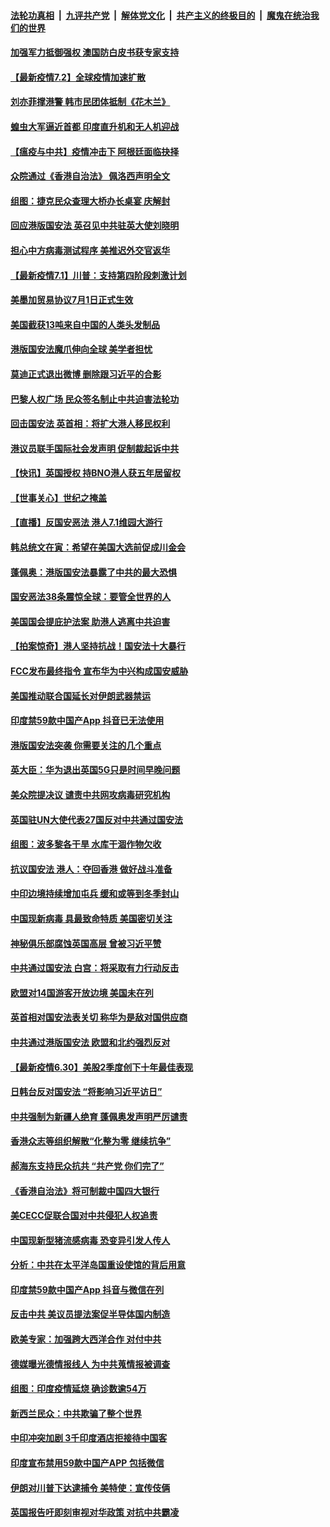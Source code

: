 

####  [法轮功真相](../../../../basic/blob/master/README.md?t=07021731) &nbsp;|&nbsp; [九评共产党](../../../../9ping.md/blob/master/README.md?t=07021731) &nbsp;|&nbsp; [解体党文化](../../../../jtdwh.md/blob/master/README.md?t=07021731)  &nbsp;|&nbsp; [共产主义的终极目的](../../../../gczydzjmd.md/blob/master/README.md?t=07021731) &nbsp;|&nbsp; [魔鬼在统治我们的世界](../../../../mgztzwmdsj.md/blob/master/README.md?t=07021731) 

#### [加强军力抵御强权 澳国防白皮书获专家支持](../pages/nsc418/n12226240.md?t=07021731) 

#### [【最新疫情7.2】全球疫情加速扩散](../pages/nsc418/n12225896.md?t=07021731) 

#### [刘亦菲撑港警 韩市民团体抵制《花木兰》](../pages/nsc418/n12226849.md?t=07021731) 

#### [蝗虫大军逼近首都 印度直升机和无人机迎战](../pages/nsc418/n12226447.md?t=07021731) 

#### [【瘟疫与中共】疫情冲击下 阿根廷面临抉择](../pages/nsc418/n12226223.md?t=07021731) 

#### [众院通过《香港自治法》 佩洛西声明全文](../pages/nsc418/n12226260.md?t=07021731) 

#### [组图：捷克民众查理大桥办长桌宴 庆解封](../pages/nsc418/n12223990.md?t=07021731) 

#### [回应港版国安法 英召见中共驻英大使刘晓明](../pages/nsc418/n12225641.md?t=07021731) 

#### [担心中方病毒测试程序 美推迟外交官返华](../pages/nsc418/n12225504.md?t=07021731) 

#### [【最新疫情7.1】川普：支持第四阶段刺激计划](../pages/nsc418/n12223137.md?t=07021731) 

#### [美墨加贸易协议7月1日正式生效](../pages/nsc418/n12225352.md?t=07021731) 

#### [美国截获13吨来自中国的人类头发制品](../pages/nsc418/n12225251.md?t=07021731) 

#### [港版国安法魔爪伸向全球 美学者担忧](../pages/nsc418/n12225012.md?t=07021731) 

#### [莫迪正式退出微博 删除跟习近平的合影](../pages/nsc418/n12225068.md?t=07021731) 

#### [巴黎人权广场 民众签名制止中共迫害法轮功](../pages/nsc418/n12221674.md?t=07021731) 

#### [回击国安法 英首相：将扩大港人移民权利](../pages/nsc418/n12224764.md?t=07021731) 

#### [港议员联手国际社会发声明 促制裁起诉中共](../pages/nsc418/n12224652.md?t=07021731) 

#### [【快讯】英国授权 持BNO港人获五年居留权](../pages/nsc418/n12224889.md?t=07021731) 

#### [【世事关心】世纪之掩盖](../pages/nsc418/n12223498.md?t=07021731) 

#### [【直播】反国安恶法 港人7.1维园大游行](../pages/nsc418/n12219819.md?t=07021731) 

#### [韩总统文在寅：希望在美国大选前促成川金会](../pages/nsc418/n12224373.md?t=07021731) 

#### [蓬佩奥：港版国安法暴露了中共的最大恐惧](../pages/nsc418/n12224268.md?t=07021731) 

#### [国安恶法38条震惊全球：要管全世界的人](../pages/nsc418/n12224164.md?t=07021731) 

#### [美国国会提庇护法案 助港人逃离中共迫害](../pages/nsc418/n12223603.md?t=07021731) 

#### [【拍案惊奇】港人坚持抗战！国安法十大暴行](../pages/nsc418/n12223602.md?t=07021731) 

#### [FCC发布最终指令 宣布华为中兴构成国安威胁](../pages/nsc418/n12222824.md?t=07021731) 

#### [美国推动联合国延长对伊朗武器禁运](../pages/nsc418/n12223133.md?t=07021731) 

#### [印度禁59款中国产App 抖音已无法使用](../pages/nsc418/n12223148.md?t=07021731) 

#### [港版国安法突袭 你需要关注的几个重点](../pages/nsc418/n12222881.md?t=07021731) 

#### [英大臣：华为退出英国5G只是时间早晚问题](../pages/nsc418/n12223030.md?t=07021731) 

#### [美众院提决议 谴责中共网攻病毒研究机构](../pages/nsc418/n12223006.md?t=07021731) 

#### [英国驻UN大使代表27国反对中共通过国安法](../pages/nsc418/n12222760.md?t=07021731) 

#### [组图：波多黎各干旱 水库干涸作物欠收](../pages/nsc418/n12221649.md?t=07021731) 

#### [抗议国安法 港人：夺回香港 做好战斗准备](../pages/nsc418/n12222716.md?t=07021731) 

#### [中印边境持续增加屯兵 缓和或等到冬季封山](../pages/nsc418/n12222557.md?t=07021731) 

#### [中国现新病毒 具最致命特质 美国密切关注](../pages/nsc418/n12222596.md?t=07021731) 

#### [神秘俱乐部腐蚀英国高层 曾被习近平赞](../pages/nsc418/n12222573.md?t=07021731) 

#### [中共通过国安法 白宫：将采取有力行动反击](../pages/nsc418/n12222567.md?t=07021731) 

#### [欧盟对14国游客开放边境 美国未在列](../pages/nsc418/n12222348.md?t=07021731) 

#### [英首相对国安法表关切 称华为是敌对国供应商](../pages/nsc418/n12222449.md?t=07021731) 

#### [中共通过港版国安法 欧盟和北约强烈反对](../pages/nsc418/n12222076.md?t=07021731) 

#### [【最新疫情6.30】美股2季度创下十年最佳表现](../pages/nsc418/n12220711.md?t=07021731) 

#### [日韩台反对国安法 “将影响习近平访日”](../pages/nsc418/n12221801.md?t=07021731) 

#### [中共强制为新疆人绝育 蓬佩奥发声明严厉谴责](../pages/nsc418/n12221779.md?t=07021731) 

#### [香港众志等组织解散“化整为零 继续抗争”](../pages/nsc418/n12221597.md?t=07021731) 

#### [郝海东支持民众抗共 “共产党 你们完了”](../pages/nsc418/n12221534.md?t=07021731) 

#### [《香港自治法》将可制裁中国四大银行](../pages/nsc418/n12221322.md?t=07021731) 

#### [美CECC促联合国对中共侵犯人权追责](../pages/nsc418/n12221191.md?t=07021731) 

#### [中国现新型猪流感病毒 恐变异引发人传人](../pages/nsc418/n12220958.md?t=07021731) 

#### [分析：中共在太平洋岛国重设使馆的背后用意](../pages/nsc418/n12220282.md?t=07021731) 

#### [印度禁59款中国产App 抖音与微信在列](../pages/nsc418/n12220539.md?t=07021731) 

#### [反击中共  美议员提法案促半导体国内制造](../pages/nsc418/n12220479.md?t=07021731) 

#### [欧美专家：加强跨大西洋合作 对付中共](../pages/nsc418/n12220420.md?t=07021731) 

#### [德媒曝光德情报线人 为中共蒐情报被调查](../pages/nsc418/n12219959.md?t=07021731) 

#### [组图：印度疫情延烧 确诊数逾54万](../pages/nsc418/n12219019.md?t=07021731) 

#### [新西兰民众：中共欺骗了整个世界](../pages/nsc418/n12219388.md?t=07021731) 

#### [中印冲突加剧 3千印度酒店拒接待中国客](../pages/nsc418/n12220108.md?t=07021731) 

#### [印度宣布禁用59款中国产APP 包括微信](../pages/nsc418/n12220183.md?t=07021731) 

#### [伊朗对川普下达逮捕令 美特使：宣传伎俩](../pages/nsc418/n12220063.md?t=07021731) 

#### [英国报告吁即刻审视对华政策 对抗中共霸凌](../pages/nsc418/n12220075.md?t=07021731) 

